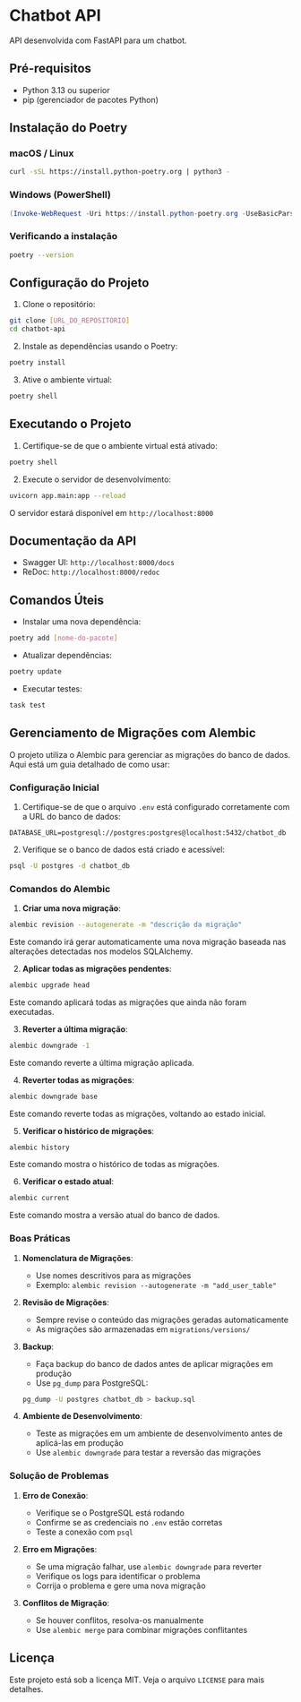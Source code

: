 # Chatbot API

API desenvolvida com FastAPI para um chatbot.

## Pré-requisitos

- Python 3.13 ou superior
- pip (gerenciador de pacotes Python)

## Instalação do Poetry

### macOS / Linux
```bash
curl -sSL https://install.python-poetry.org | python3 -
```

### Windows (PowerShell)
```powershell
(Invoke-WebRequest -Uri https://install.python-poetry.org -UseBasicParsing).Content | python -
```

### Verificando a instalação
```bash
poetry --version
```

## Configuração do Projeto

1. Clone o repositório:
```bash
git clone [URL_DO_REPOSITÓRIO]
cd chatbot-api
```

2. Instale as dependências usando o Poetry:
```bash
poetry install
```

3. Ative o ambiente virtual:
```bash
poetry shell
```

## Executando o Projeto

1. Certifique-se de que o ambiente virtual está ativado:
```bash
poetry shell
```

2. Execute o servidor de desenvolvimento:
```bash
uvicorn app.main:app --reload
```

O servidor estará disponível em `http://localhost:8000`

## Documentação da API

- Swagger UI: `http://localhost:8000/docs`
- ReDoc: `http://localhost:8000/redoc`


## Comandos Úteis

- Instalar uma nova dependência:
```bash
poetry add [nome-do-pacote]
```

- Atualizar dependências:
```bash
poetry update
```

- Executar testes:
```bash
task test
```

## Gerenciamento de Migrações com Alembic

O projeto utiliza o Alembic para gerenciar as migrações do banco de dados. Aqui está um guia detalhado de como usar:

### Configuração Inicial

1. Certifique-se de que o arquivo `.env` está configurado corretamente com a URL do banco de dados:
```
DATABASE_URL=postgresql://postgres:postgres@localhost:5432/chatbot_db
```

2. Verifique se o banco de dados está criado e acessível:
```bash
psql -U postgres -d chatbot_db
```

### Comandos do Alembic

1. **Criar uma nova migração**:
```bash
alembic revision --autogenerate -m "descrição da migração"
```
Este comando irá gerar automaticamente uma nova migração baseada nas alterações detectadas nos modelos SQLAlchemy.

2. **Aplicar todas as migrações pendentes**:
```bash
alembic upgrade head
```
Este comando aplicará todas as migrações que ainda não foram executadas.

3. **Reverter a última migração**:
```bash
alembic downgrade -1
```
Este comando reverte a última migração aplicada.

4. **Reverter todas as migrações**:
```bash
alembic downgrade base
```
Este comando reverte todas as migrações, voltando ao estado inicial.

5. **Verificar o histórico de migrações**:
```bash
alembic history
```
Este comando mostra o histórico de todas as migrações.

6. **Verificar o estado atual**:
```bash
alembic current
```
Este comando mostra a versão atual do banco de dados.

### Boas Práticas

1. **Nomenclatura de Migrações**:
   - Use nomes descritivos para as migrações
   - Exemplo: `alembic revision --autogenerate -m "add_user_table"`

2. **Revisão de Migrações**:
   - Sempre revise o conteúdo das migrações geradas automaticamente
   - As migrações são armazenadas em `migrations/versions/`

3. **Backup**:
   - Faça backup do banco de dados antes de aplicar migrações em produção
   - Use `pg_dump` para PostgreSQL:
   ```bash
   pg_dump -U postgres chatbot_db > backup.sql
   ```

4. **Ambiente de Desenvolvimento**:
   - Teste as migrações em um ambiente de desenvolvimento antes de aplicá-las em produção
   - Use `alembic downgrade` para testar a reversão das migrações

### Solução de Problemas

1. **Erro de Conexão**:
   - Verifique se o PostgreSQL está rodando
   - Confirme se as credenciais no `.env` estão corretas
   - Teste a conexão com `psql`

2. **Erro em Migrações**:
   - Se uma migração falhar, use `alembic downgrade` para reverter
   - Verifique os logs para identificar o problema
   - Corrija o problema e gere uma nova migração

3. **Conflitos de Migração**:
   - Se houver conflitos, resolva-os manualmente
   - Use `alembic merge` para combinar migrações conflitantes


## Licença

Este projeto está sob a licença MIT. Veja o arquivo `LICENSE` para mais detalhes.
